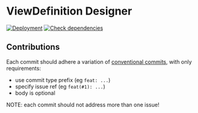 # ViewDefinition Designer

[![Deployment](https://github.com/Aidbox/viewdefinitions/actions/workflows/deployment.yml/badge.svg)](https://github.com/Aidbox/viewdefinitions/actions/workflows/deployment.yml)
[![Check dependencies](https://github.com/Aidbox/viewdefinitions/actions/workflows/dependencies.yml/badge.svg)](https://github.com/Aidbox/viewdefinitions/actions/workflows/dependencies.yml)


## Contributions

Each commit should adhere a variation of [conventional commits](https://www.conventionalcommits.org/en/v1.0.0/#summary), with only requirements:
- use commit type prefix (eg `feat: ...`)
- specify issue ref (eg `feat(#1): ...`)
- body is optional

NOTE: each commit should not address more than one issue!
